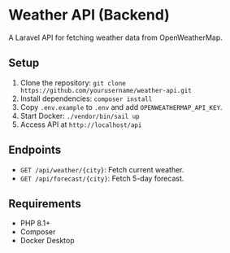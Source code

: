 # Weather API (Backend)

A Laravel API for fetching weather data from OpenWeatherMap.

## Setup
1. Clone the repository: `git clone https://github.com/yourusername/weather-api.git`
2. Install dependencies: `composer install`
3. Copy `.env.example` to `.env` and add `OPENWEATHERMAP_API_KEY`.
4. Start Docker: `./vendor/bin/sail up`
5. Access API at `http://localhost/api`

## Endpoints
- `GET /api/weather/{city}`: Fetch current weather.
- `GET /api/forecast/{city}`: Fetch 5-day forecast.

## Requirements
- PHP 8.1+
- Composer
- Docker Desktop
